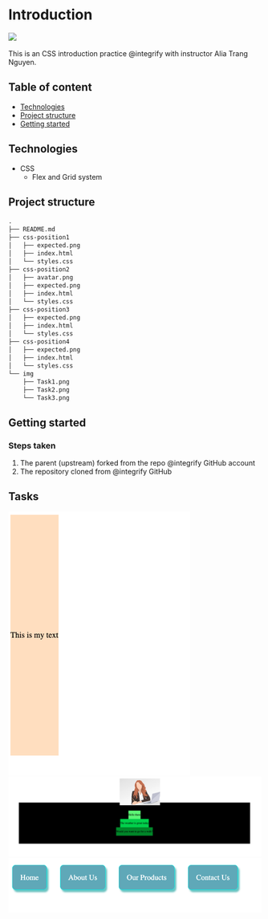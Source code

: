 # Introduction
![](https://img.shields.io/static/v1?label=CSS&message=v.3&color=blue)

This is an CSS introduction practice @integrify with instructor Alia Trang Nguyen.

## Table of content
- [Technologies](#technologies)
- [Project structure](#project-structure)
- [Getting started](#getting-started)

## Technologies
- CSS
    - Flex and Grid system

## Project structure
```shell
.
├── README.md
├── css-position1
│   ├── expected.png
│   ├── index.html
│   └── styles.css
├── css-position2
│   ├── avatar.png
│   ├── expected.png
│   ├── index.html
│   └── styles.css
├── css-position3
│   ├── expected.png
│   ├── index.html
│   └── styles.css
├── css-position4
│   ├── expected.png
│   ├── index.html
│   └── styles.css
└── img
    ├── Task1.png
    ├── Task2.png
    └── Task3.png
```
## Getting started
### Steps taken 
<ol>
    <li>The parent (upstream) forked from the repo @integrify GitHub account </li>
    <li>The repository cloned from @integrify GitHub </li>
</ol>

## Tasks
![task1](/img/Task1.png)
![task2](/img/Task2.png)
![task3](/img/Task3.png)
